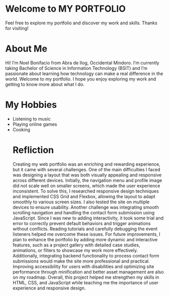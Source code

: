 # Welcome to MY PORTFOLIO
Feel free to explore my portfolio and discover my work and skills. Thanks for visiting!
# About Me
Hi! I’m Noel Bonifacio from Abra de Ilog, Occidental Mindoro. I’m currently taking Bachelor of Science in Information Technology (BSIT) and I’m passionate about learning how technology can make a real difference in the world. Welcome to my portfolio. I hope you enjoy exploring my work and getting to know more about what I do.
# My Hobbies
* Listening to music
* Playing online games
* Cooking
  # Refliction
   Creating my web portfolio was an enriching and rewarding experience, but it came with several challenges. One of the main difficulties I faced was designing a layout that was both visually appealing and responsive across different devices. Initially, the navigation menu and profile image did not scale well on smaller screens, which made the user experience inconsistent. To solve this, I researched responsive design techniques and implemented CSS Grid and Flexbox, allowing the layout to adapt smoothly to various screen sizes. I also tested the site on multiple devices to ensure usability.
Another challenge was integrating smooth scrolling navigation and handling the contact form submission using JavaScript. Since I was new to adding interactivity, it took some trial and error to correctly prevent default behaviors and trigger animations without conflicts. Reading tutorials and carefully debugging the event listeners helped me overcome these issues.
For future improvements, I plan to enhance the portfolio by adding more dynamic and interactive features, such as a project gallery with detailed case studies, animations, or filters to showcase my work more effectively. Additionally, integrating backend functionality to process contact form submissions would make the site more professional and practical. Improving accessibility for users with disabilities and optimizing site performance through minification and better asset management are also on my roadmap.
Overall, this project helped me strengthen my skills in HTML, CSS, and JavaScript while teaching me the importance of user experience and responsive design.
